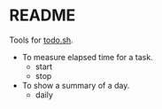 # README

Tools for [todo.sh](http://todotxt.com/).

* To measure elapsed time for a task.
  * start
  * stop
* To show a summary of a day.
  * daily
